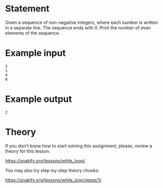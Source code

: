# Statement

Given a sequence of non-negative integers, where each number is written in a separate line. The sequence ends with 0. Print the number of even elements of the sequence.  

# Example input

```
2
1
4
0
```

# Example output

```
2
```

# Theory

If you don't know how to start solving this assignment, please, review a theory for this lesson:

https://snakify.org/lessons/while_loop/   


You may also try step-by-step theory chunks:

https://snakify.org/lessons/while_loop/steps/1/